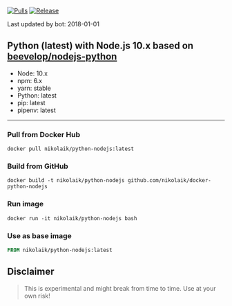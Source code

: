 [![Pulls](https://img.shields.io/docker/pulls/nikolaik/python-nodejs.svg?style=flat-square)](https://hub.docker.com/r/nikolaik/python-nodejs/)
[![Release](https://img.shields.io/github/release/nikolaik/docker-python-nodejs.svg?style=flat-square)](https://github.com/nikolaik/docker-python-nodejs/releases)

Last updated by bot: 2018-01-01

## Python (latest) with Node.js 10.x based on [beevelop/nodejs-python](https://github.com/beevelop/docker-nodejs-python)
- Node: 10.x
- npm: 6.x
- yarn: stable
- Python: latest
- pip: latest
- pipenv: latest

----
### Pull from Docker Hub
```
docker pull nikolaik/python-nodejs:latest
```

### Build from GitHub
```
docker build -t nikolaik/python-nodejs github.com/nikolaik/docker-python-nodejs
```

### Run image
```
docker run -it nikolaik/python-nodejs bash
```

### Use as base image
```Dockerfile
FROM nikolaik/python-nodejs:latest
```

## Disclaimer
> This is experimental and might break from time to time. Use at your own risk!
